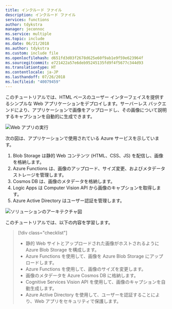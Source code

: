 ```yaml
---
title: インクルード ファイル
description: インクルード ファイル
services: functions
author: tdykstra
manager: jeconnoc
ms.service: multiple
ms.topic: include
ms.date: 06/21/2018
ms.author: tdykstra
ms.custom: include file
ms.openlocfilehash: d651fd3d03f2678d625e60f9ab1e9f59e623964f
ms.sourcegitcommit: e721422a57e6deb95245135fd9f4f5677c344d93
ms.translationtype: HT
ms.contentlocale: ja-JP
ms.lasthandoff: 07/26/2018
ms.locfileid: "40079459"
---
```

このチュートリアルでは、HTML ベースのユーザー インターフェイスを提供するシンプルな Web アプリケーションをデプロイします。サーバーレス バックエンドにより、アプリケーションで画像をアップロードし、その画像について説明するキャプションを自動的に生成できます。

![Web アプリの実行](media/functions-first-serverless-web-app/0-app-screenshot-finished.png)

次の図は、アプリケーションで使用されている Azure サービスを示しています。

1. Blob Storage は静的 Web コンテンツ (HTML、CSS、JS) を配信し、画像を格納します。
2. Azure Functions は、画像のアップロード、サイズ変更、およびメタデータ ストレージを管理します。
3. Cosmos DB は、画像のメタデータを格納します。
4. Logic Apps は Computer Vision API から画像のキャプションを取得します。
5. Azure Active Directory はユーザー認証を管理します。

![ソリューションのアーキテクチャ図](media/functions-first-serverless-web-app/0-architecture.jpg)

このチュートリアルでは、以下の内容を学習します。
> [!div class="checklist"]
> * 静的 Web サイトとアップロードされた画像がホストされるように Azure Blob Storage を構成します。
> * Azure Functions を使用して、画像を Azure Blob Storage にアップロードします。
> * Azure Functions を使用して、画像のサイズを変更します。
> * 画像のメタデータを Azure Cosmos DB に格納します。
> * Cognitive Services Vision API を使用して、画像のキャプションを自動生成します。
> * Azure Active Directory を使用して、ユーザーを認証することにより、Web アプリをセキュリティで保護します。
